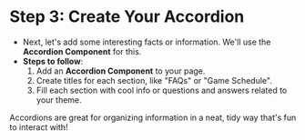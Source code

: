 # Step 3: Create Your Accordion

- Next, let's add some interesting facts or information. We'll use the **Accordion Component** for this.
- **Steps to follow**:
  1. Add an **Accordion Component** to your page.
  2. Create titles for each section, like "FAQs" or "Game Schedule".
  3. Fill each section with cool info or questions and answers related to your theme.

Accordions are great for organizing information in a neat, tidy way that's fun to interact with!
